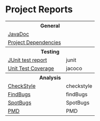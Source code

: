 <head>
    <!-- HTML source retrieved from an example at
    https://www.cs.odu.edu/~zeil/gitlab/reportAccumulator/reports/ -->
    <title>Project Reports</title>
    <link rel="stylesheet" type="text/css" href="projectReports.css"/>
    <script src="https://ajax.googleapis.com/ajax/libs/jquery/1.12.0/jquery.min.js" type="text/javascript"></script>
    <script src="https://code.highcharts.com/highcharts.js"></script>
    <script src="https://code.highcharts.com/modules/data.js"></script>
    <script src="projectReports.js"></script>
</head>
<h1>Project Reports</h1>

<table>
    <tr>
    <th colspan="2">General</th>
    </tr>
    <tr>
    <td>
        <a href="docs/javadoc/">JavaDoc</a>
    </td>
    </tr>
    <tr>
    <td>
        <a href="project/dependencies/root.html">Project
        Dependencies</a>
    </td>
    <tr>
    <th colspan="2">Testing</th>
    </tr>
    <tr>
    <td>
        <a href="tests/">JUnit test report</a>
    </td>
    <td>
        <!-- For each graph to be displayed, 
            create a named div element. -->
        <div id="junitGraph" class="graph">junit</div>
    </td>
    </tr>
    <tr>
    <td>
        <a href="jacoco/test/html/index.html">Unit Test
        Coverage</a>
    </td>
    <td>
        <div id="jacocoGraph" class="graph">jacoco</div>
    </td>
    </tr>
    <tr>
    <th colspan="2">Analysis</th>
    </tr>
    <tr>
    <td>
        <a href="checkstyle/main.html">CheckStyle</a>
    </td>
    <td>
        <div id="checkstyleGraph" class="graph">checkstyle</div>
    </td>
    </tr>
    <tr>
    <td>
        <a href="findbugs/main.html">FindBugs</a>
    </td>
    <td>
        <div id="findbugsGraph" class="graph">findBugs</div>
    </td>
    </tr>
    <tr>
    <td>
        <a href="spotbugs/main.html">SpotBugs</a>
    </td>
    <td>
        <div id="spotbugsGraph" class="graph">SpotBugs</div>
    </td>
    </tr>
    <tr>
    <td>
        <a href="pmd/main.html">PMD</a>
    </td>
    <td>			  
        <div id="pmdGraph" class="graph">PMD</div>
    </td>
    </tr>
</table>
    

<!-- For each graph to be displayed, call register1 or 
        register2 (depending on the number of data series
        being plotted.  -->
<script type="text/javascript">
    register2("junitGraph", "tests.csv", "JUnit Tests", "Test Cases");
    // register2("jacocoGraph", "jacoco.csv", "Test Coverage", "# Branches");
    // register1("pmdGraph", "pmd.csv", "PMD", "Warnings");
    // register1("checkstyleGraph", "checkstyle.csv", "Checkstyle", "Warnings");
    // register2("findbugsGraph", "findbugs.csv", "FindBugs", "Warnings");
    // register2("spotbugsGraph", "spotbugs.csv", "SpotBugs", "Warnings");
</script>

